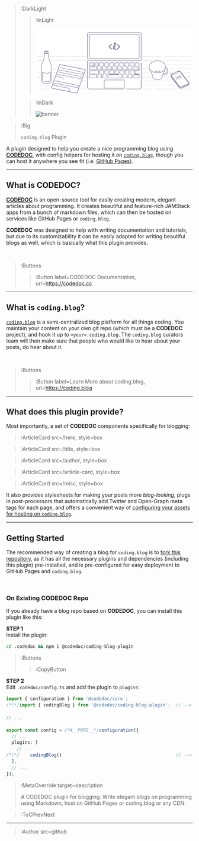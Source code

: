 > :DarkLight
> > :InLight
> >
> > ![banner](/img/cb-banner.svg)
>
> > :InDark
> > 
> > ![banner](https://connect-platform.github.io/coding-blog-boilerplate/img/cb-banner-dark.svg)

> :Big
>
>`coding.blog` Plugin

A plugin designed to help you
create a nice programming blog using [**CODEDOC**](https://codedoc.cc), 
with config helpers for hosting it on [`coding.blog`](https://coding.blog),
though you can host it anywhere you see fit (i.e. [GitHub Pages](https://pages.github.com/)).

---

## What is CODEDOC?

[**CODEDOC**](https://codedoc.cc) is an open-source tool for easily creating modern, elegant articles
about programming. It creates beautiful and feature-rich JAMStack apps from a bunch
of markdown files, which can then be hosted on services like GitHub Pages or `coding.blog`.

**CODEDOC** was designed to help with writing documentation and tutorials, but due
to its customizability it can be easily adapted for writing beautiful blogs as well, which
is basically what this plugin provides.

<br>

> :Buttons
> > :Button label=CODEDOC Documentation, url=https://codedoc.cc

---

## What is `coding.blog`?

[`coding.blog`](https://coding.blog) is a semi-centralized blog platform for all things coding.
You maintain your content on your own git repo (which must be a **CODEDOC** project), and hook it up
to `<your>.coding.blog`. The `coding.blog` curators team will then make sure that people who would
like to hear about your posts, do hear about it.

<br>

> :Buttons
> > :Button label=Learn More about coding.blog, url=https://coding.blog

---

## What does this plugin provide?

Most importantly, a set of **CODEDOC** components specifically for blogging:

> :ArticleCard src=/hero, style=box

> :ArticleCard src=/title, style=box

> :ArticleCard src=/author, style=box

> :ArticleCard src=/article-card, style=box

> :ArticleCard src=/misc, style=box

It also provides stylesheets for making your posts more _blog-looking_, plugs in post-processors
that automatically add Twitter and Open-Graph meta tags for each page, and offers a convenient
way of [configuring your assets for hosting on `coding.blog`](/assets).

---

## Getting Started

The recommended way of creating a blog for `coding.blog` is to [fork this repository](https://github.com/CONNECT-platform/coding-blog-boilerplate/fork), as it has all the necessary plugins and dependencies (including this plugin)
pre-installed, and is pre-configured for easy deployment to GitHub Pages and `coding.blog`.

<br>

### On Existing CODEDOC Repo

If you already have a blog repo based on **CODEDOC**, you can install this plugin like this:


**STEP 1**\
Install the plugin:
```bash
cd .codedoc && npm i @codedoc/coding-blog-plugin
```
> :Buttons
> > :CopyButton

**STEP 2**\
Edit `.codedoc/config.ts` and add the plugin to `plugins`:

```ts | .codedoc/config.ts
import { configuration } from '@codedoc/core';
/*!*/import { codingBlog } from '@codedoc/coding-blog-plugin';  // --> import the plugin

// ...

export const config = /*#__PURE__*/configuration({
  // ...
  plugins: [
    // ...
/*!*/    codingBlog()                                           // --> plug the plugin in
  ],
  // ...
});
```

> :MetaOverride target=description
>
> A CODEDOC plugin for blogging. Write elegant blogs on programming using Markdown, host on GitHub Pages or coding.blog or any CDN.

> :ToCPrevNext

---

> :Author src=github